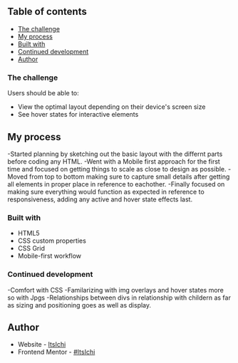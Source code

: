 ## Table of contents

  - [The challenge](#the-challenge)
  - [My process](#my-process)
  - [Built with](#built-with)
  - [Continued development](#continued-development)
  - [Author](#author)

### The challenge

Users should be able to:

- View the optimal layout depending on their device's screen size
- See hover states for interactive elements

## My process
  -Started planning by sketching out the basic layout with the differnt parts before coding any HTML.
  -Went with a Mobile first approach for the first time and focused on getting things to scale as close to design as possible.
  -Moved from top to bottom making sure to capture small details after getting all elements in proper place in reference to eachother.
  -Finally focused on making sure everything would function as expected in reference to responsiveness, adding any active and hover state effects last.
### Built with

- HTML5
- CSS custom properties
- CSS Grid
- Mobile-first workflow

### Continued development

-Comfort with CSS
-Familarizing with img overlays and hover states more so with Jpgs 
-Relationships between divs in relationship with childern as far as sizing and positioning goes as well as display.

## Author

- Website - [ItsIchi](https://github.com/ItsIchi)
- Frontend Mentor - [#ItsIchi](https://www.frontendmentor.io/profile/ItsIchi)

